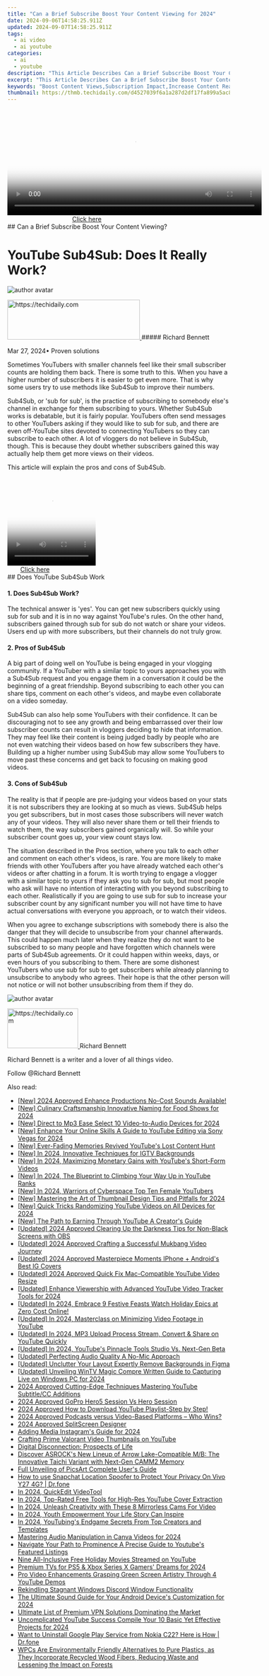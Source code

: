 ```yaml
---
title: "Can a Brief Subscribe Boost Your Content Viewing for 2024"
date: 2024-09-06T14:58:25.911Z
updated: 2024-09-07T14:58:25.911Z
tags:
  - ai video
  - ai youtube
categories:
  - ai
  - youtube
description: "This Article Describes Can a Brief Subscribe Boost Your Content Viewing for 2024"
excerpt: "This Article Describes Can a Brief Subscribe Boost Your Content Viewing for 2024"
keywords: "Boost Content Views,Subscription Impact,Increase Content Reach,Enhance Viewership,Elevate Engagement,Boost Article Traffic,Subscriber Benefits"
thumbnail: https://thmb.techidaily.com/d4527039f6a1a287d2df17fa899a5ac8403841092ccbbf441a17ff63d6863be1.png
---
```


<!-- affiliate ads begin -->
<span id="1983472">
					<video width="576" height="240" style="cursor:pointer"
           poster="//a.impactradius-go.com/display-clicktoplayimage/1983472.png"
           onclick="if(!this.playClicked){this.play();this.setAttribute('controls',true);this.playClicked=true;}">
	   <source src="//a.impactradius-go.com/display-ad/22993-1983472">
	   <img src="//a.impactradius-go.com/display-clicktoplayimage/1983472.png" style="border: none; height: 100%; width: 100%; object-fit: contain">
	</video>
	<div style="width:360px;text-align:center"><a href="javascript:window.open(decodeURIComponent('https%3A%2F%2Fhomestyler.sjv.io%2Fc%2F5597632%2F1983472%2F22993'), '_blank');void(0);">Click here</a></div>
</span>
<img height="0" width="0" src="https://imp.pxf.io/i/5597632/1983472/22993" style="position:absolute;visibility:hidden;" border="0" />
<!-- affiliate ads end -->
## Can a Brief Subscribe Boost Your Content Viewing?

# YouTube Sub4Sub: Does It Really Work?

![author avatar](https://images.wondershare.com/filmora/article-images/richard-bennett.jpg)

<!-- affiliate ads begin -->
<a href="https://wigfever.sjv.io/c/5597632/1995803/22899" target="_top" id="1995803">
  <img src="//a.impactradius-go.com/display-ad/22899-1995803" border="0" alt="https://techidaily.com" width="300" height="90"/>
</a>
<img height="0" width="0" src="https://wigfever.sjv.io/i/5597632/1995803/22899" style="position:absolute;visibility:hidden;" border="0" />
<!-- affiliate ads end -->
##### Richard Bennett

 Mar 27, 2024• Proven solutions

 Sometimes YouTubers with smaller channels feel like their small subscriber counts are holding them back. There is some truth to this. When you have a higher number of subscribers it is easier to get even more. That is why some users try to use methods like Sub4Sub to improve their numbers.

 Sub4Sub, or 'sub for sub', is the practice of subscribing to somebody else's channel in exchange for them subscribing to yours. Whether Sub4Sub works is debatable, but it is fairly popular. YouTubers often send messages to other YouTubers asking if they would like to sub for sub, and there are even off-YouTube sites devoted to connecting YouTubers so they can subscribe to each other. A lot of vloggers do not believe in Sub4Sub, though. This is because they doubt whether subscribers gained this way actually help them get more views on their videos.

 This article will explain the pros and cons of Sub4Sub.

<!-- affiliate ads begin -->
<span id="1374819">
					<video width="200" height="200" style="cursor:pointer"
           poster="//a.impactradius-go.com/display-clicktoplayimage/1374819.png"
           onclick="if(!this.playClicked){this.play();this.setAttribute('controls',true);this.playClicked=true;}">
	   <source src="//a.impactradius-go.com/display-ad/15852-1374819">
	   <img src="//a.impactradius-go.com/display-clicktoplayimage/1374819.png" style="border: none; height: 100%; width: 100%; object-fit: contain">
	</video>
	<div style="width:125px;text-align:center"><a href="javascript:window.open(decodeURIComponent('https%3A%2F%2Fthefitville.pxf.io%2Fc%2F5597632%2F1374819%2F15852'), '_blank');void(0);">Click here</a></div>
</span>
<img height="0" width="0" src="https://imp.pxf.io/i/5597632/1374819/15852" style="position:absolute;visibility:hidden;" border="0" />
<!-- affiliate ads end -->
## Does YouTube Sub4Sub Work

#### 1\. Does Sub4Sub Work?

 The technical answer is 'yes'. You can get new subscribers quickly using sub for sub and it is in no way against YouTube's rules. On the other hand, subscribers gained through sub for sub do not watch or share your videos. Users end up with more subscribers, but their channels do not truly grow.

#### 2\. Pros of Sub4Sub

 A big part of doing well on YouTube is being engaged in your vlogging community. If a YouTuber with a similar topic to yours approaches you with a Sub4Sub request and you engage them in a conversation it could be the beginning of a great friendship. Beyond subscribing to each other you can share tips, comment on each other's videos, and maybe even collaborate on a video someday.

 Sub4Sub can also help some YouTubers with their confidence. It can be discouraging not to see any growth and being embarrassed over their low subscriber counts can result in vloggers deciding to hide that information. They may feel like their content is being judged badly by people who are not even watching their videos based on how few subscribers they have. Building up a higher number using Sub4Sub may allow some YouTubers to move past these concerns and get back to focusing on making good videos.

#### 3\. Cons of Sub4Sub

 The reality is that if people are pre-judging your videos based on your stats it is not subscribers they are looking at so much as views. Sub4Sub helps you get subscribers, but in most cases those subscribers will never watch any of your videos. They will also never share them or tell their friends to watch them, the way subscribers gained organically will. So while your subscriber count goes up, your view count stays low.

 The situation described in the Pros section, where you talk to each other and comment on each other's videos, is rare. You are more likely to make friends with other YouTubers after you have already watched each other's videos or after chatting in a forum. It is worth trying to engage a vlogger with a similar topic to yours if they ask you to sub for sub, but most people who ask will have no intention of interacting with you beyond subscribing to each other. Realistically if you are going to use sub for sub to increase your subscriber count by any significant number you will not have time to have actual conversations with everyone you approach, or to watch their videos.

 When you agree to exchange subscriptions with somebody there is also the danger that they will decide to unsubscribe from your channel afterwards. This could happen much later when they realize they do not want to be subscribed to so many people and have forgotten which channels were parts of Sub4Sub agreements. Or it could happen within weeks, days, or even hours of you subscribing to them. There are some dishonest YouTubers who use sub for sub to get subscribers while already planning to unsubscribe to anybody who agrees. Their hope is that the other person will not notice or will not bother unsubscribing from them if they do.

![author avatar](https://images.wondershare.com/filmora/article-images/richard-bennett.jpg)

<!-- affiliate ads begin -->
<a href="https://aligracehair.sjv.io/c/5597632/2115942/19272" target="_top" id="2115942">
  <img src="//a.impactradius-go.com/display-ad/19272-2115942" border="0" alt="https://techidaily.com" width="160" height="90"/>
</a>
<img height="0" width="0" src="https://aligracehair.sjv.io/i/5597632/2115942/19272" style="position:absolute;visibility:hidden;" border="0" />
<!-- affiliate ads end -->
Richard Bennett

Richard Bennett is a writer and a lover of all things video.

Follow @Richard Bennett


<ins class="adsbygoogle"
     style="display:block"
     data-ad-format="autorelaxed"
     data-ad-client="ca-pub-7571918770474297"
     data-ad-slot="1223367746"></ins>



<ins class="adsbygoogle"
     style="display:block"
     data-ad-client="ca-pub-7571918770474297"
     data-ad-slot="8358498916"
     data-ad-format="auto"
     data-full-width-responsive="true"></ins>





<span class="atpl-alsoreadstyle">Also read:</span>
<div><ul>
<li><a href="https://youtube-webster.techidaily.com/024-approved-enhance-productions-no-cost-sounds-available/"><u>[New] 2024 Approved Enhance Productions No-Cost Sounds Available!</u></a></li>
<li><a href="https://youtube-data.techidaily.com/ulinary-craftsmanship-innovative-naming-for-food-shows-for-2024/"><u>[New] Culinary Craftsmanship Innovative Naming for Food Shows for 2024</u></a></li>
<li><a href="https://youtube-data.techidaily.com/irect-to-mp3-ease-select-10-video-to-audio-devices-for-2024/"><u>[New] Direct to Mp3 Ease Select 10 Video-to-Audio Devices for 2024</u></a></li>
<li><a href="https://youtube-data.techidaily.com/nhance-your-online-skills-a-guide-to-youtube-editing-via-sony-vegas-for-2024/"><u>[New] Enhance Your Online Skills A Guide to YouTube Editing via Sony Vegas for 2024</u></a></li>
<li><a href="https://youtube-data.techidaily.com/ver-fading-memories-revived-youtubes-lost-content-hunt/"><u>[New] Ever-Fading Memories Revived YouTube's Lost Content Hunt</u></a></li>
<li><a href="https://instagram-video-files.techidaily.com/new-in-2024-innovative-techniques-for-igtv-backgrounds/"><u>[New] In 2024, Innovative Techniques for IGTV Backgrounds</u></a></li>
<li><a href="https://youtube-data.techidaily.com/n-2024-maximizing-monetary-gains-with-youtubes-short-form-videos/"><u>[New] In 2024, Maximizing Monetary Gains with YouTube's Short-Form Videos</u></a></li>
<li><a href="https://youtube-data.techidaily.com/n-2024-the-blueprint-to-climbing-your-way-up-in-youtube-ranks/"><u>[New] In 2024, The Blueprint to Climbing Your Way Up in YouTube Ranks</u></a></li>
<li><a href="https://youtube-data.techidaily.com/n-2024-warriors-of-cyberspace-top-ten-female-youtubers/"><u>[New] In 2024, Warriors of Cyberspace Top Ten Female YouTubers</u></a></li>
<li><a href="https://youtube-data.techidaily.com/astering-the-art-of-thumbnail-design-tips-and-pitfalls-for-2024/"><u>[New] Mastering the Art of Thumbnail Design Tips and Pitfalls for 2024</u></a></li>
<li><a href="https://youtube-data.techidaily.com/uick-tricks-randomizing-youtube-videos-on-all-devices-for-2024/"><u>[New] Quick Tricks Randomizing YouTube Videos on All Devices for 2024</u></a></li>
<li><a href="https://youtube-data.techidaily.com/he-path-to-earning-through-youtube-a-creators-guide/"><u>[New] The Path to Earning Through YouTube A Creator's Guide</u></a></li>
<li><a href="https://screen-mirroring-recording.techidaily.com/updated-2024-approved-clearing-up-the-darkness-tips-for-non-black-screens-with-obs/"><u>[Updated] 2024 Approved Clearing Up the Darkness Tips for Non-Black Screens with OBS</u></a></li>
<li><a href="https://youtube-data.techidaily.com/ed-2024-approved-crafting-a-successful-mukbang-video-journey/"><u>[Updated] 2024 Approved Crafting a Successful Mukbang Video Journey</u></a></li>
<li><a href="https://instagram-video-files.techidaily.com/updated-2024-approved-masterpiece-moments-iphone-plus-androids-best-ig-covers/"><u>[Updated] 2024 Approved Masterpiece Moments IPhone + Android's Best IG Covers</u></a></li>
<li><a href="https://youtube-data.techidaily.com/ed-2024-approved-quick-fix-mac-compatible-youtube-video-resize/"><u>[Updated] 2024 Approved Quick Fix Mac-Compatible YouTube Video Resize</u></a></li>
<li><a href="https://youtube-data.techidaily.com/ed-enhance-viewership-with-advanced-youtube-video-tracker-tools-for-2024/"><u>[Updated] Enhance Viewership with Advanced YouTube Video Tracker Tools for 2024</u></a></li>
<li><a href="https://youtube-data.techidaily.com/ed-in-2024-embrace-9-festive-feasts-watch-holiday-epics-at-zero-cost-online/"><u>[Updated] In 2024, Embrace 9 Festive Feasts Watch Holiday Epics at Zero Cost Online!</u></a></li>
<li><a href="https://youtube-data.techidaily.com/ed-in-2024-masterclass-on-minimizing-video-footage-in-youtube/"><u>[Updated] In 2024, Masterclass on Minimizing Video Footage in YouTube</u></a></li>
<li><a href="https://youtube-data.techidaily.com/ed-in-2024-mp3-upload-process-stream-convert-and-share-on-youtube-quickly/"><u>[Updated] In 2024, MP3 Upload Process Stream, Convert & Share on YouTube Quickly</u></a></li>
<li><a href="https://youtube-data.techidaily.com/ed-in-2024-youtubes-pinnacle-tools-studio-vs-next-gen-beta/"><u>[Updated] In 2024, YouTube's Pinnacle Tools Studio Vs. Next-Gen Beta</u></a></li>
<li><a href="https://youtube-data.techidaily.com/ed-perfecting-audio-quality-a-no-mic-approach/"><u>[Updated] Perfecting Audio Quality A No-Mic Approach</u></a></li>
<li><a href="https://some-skills.techidaily.com/updated-unclutter-your-layout-expertly-remove-backgrounds-in-figma/"><u>[Updated] Unclutter Your Layout Expertly Remove Backgrounds in Figma</u></a></li>
<li><a href="https://digital-screen-recording.techidaily.com/updated-unveiling-wintv-magic-compre-written-guide-to-capturing-live-on-windows-pc-for-2024/"><u>[Updated] Unveiling WinTV Magic Compre Written Guide to Capturing Live on Windows PC for 2024</u></a></li>
<li><a href="https://youtube-video-recordings.techidaily.com/2024-approved-cutting-edge-techniques-mastering-youtube-subtitlecc-additions/"><u>2024 Approved Cutting-Edge Techniques Mastering YouTube Subtitle/CC Additions</u></a></li>
<li><a href="https://article-knowledge.techidaily.com/2024-approved-gopro-hero5-session-vs-hero-session/"><u>2024 Approved GoPro Hero5 Session Vs Hero Session</u></a></li>
<li><a href="https://youtube-data.techidaily.com/approved-how-to-download-youtube-playlist-step-by-step/"><u>2024 Approved How to Download YouTube Playlist-Step by Step!</u></a></li>
<li><a href="https://article-tips.techidaily.com/2024-approved-podcasts-versus-video-based-platforms-who-wins/"><u>2024 Approved Podcasts versus Video-Based Platforms – Who Wins?</u></a></li>
<li><a href="https://youtube-data.techidaily.com/approved-splitscreen-designer/"><u>2024 Approved SplitScreen Designer</u></a></li>
<li><a href="https://facebook-video-content.techidaily.com/adding-media-instagrams-guide-for-2024/"><u>Adding Media Instagram's Guide for 2024</u></a></li>
<li><a href="https://youtube-data.techidaily.com/ing-prime-valorant-video-thumbnails-on-youtube/"><u>Crafting Prime Valorant Video Thumbnails on YouTube</u></a></li>
<li><a href="https://facebook.techidaily.com/digital-disconnection-prospects-of-life/"><u>Digital Disconnection: Prospects of Life</u></a></li>
<li><a href="https://hardware-help.techidaily.com/discover-asrocks-new-lineup-of-arrow-lake-compatible-mb-the-innovative-taichi-variant-with-next-gen-camm2-memory/"><u>Discover ASROCK's New Lineup of Arrow Lake-Compatible M/B: The Innovative Taichi Variant with Next-Gen CAMM2 Memory</u></a></li>
<li><a href="https://extra-information.techidaily.com/full-unveiling-of-picsart-complete-users-guide/"><u>Full Unveiling of PicsArt Complete User's Guide</u></a></li>
<li><a href="https://fix-guide.techidaily.com/how-to-use-snapchat-location-spoofer-to-protect-your-privacy-on-vivo-y27-4g-drfone-by-drfone-virtual-android/"><u>How to use Snapchat Location Spoofer to Protect Your Privacy On Vivo Y27 4G? | Dr.fone</u></a></li>
<li><a href="https://youtube-data.techidaily.com/24-quickedit-videotool/"><u>In 2024, QuickEdit VideoTool</u></a></li>
<li><a href="https://youtube-data.techidaily.com/24-top-rated-free-tools-for-high-res-youtube-cover-extraction/"><u>In 2024, Top-Rated Free Tools for High-Res YouTube Cover Extraction</u></a></li>
<li><a href="https://youtube-data.techidaily.com/24-unleash-creativity-with-these-8-mirrorless-cams-for-video/"><u>In 2024, Unleash Creativity with These 8 Mirrorless Cams For Video</u></a></li>
<li><a href="https://youtube-zero.techidaily.com/24-youth-empowerment-your-life-story-can-inspire/"><u>In 2024, Youth Empowerment Your Life Story Can Inspire</u></a></li>
<li><a href="https://youtube-data.techidaily.com/24-youtubings-endgame-secrets-from-top-creators-and-templates/"><u>In 2024, YouTubing's Endgame Secrets From Top Creators and Templates</u></a></li>
<li><a href="https://extra-skills.techidaily.com/mastering-audio-manipulation-in-canva-videos-for-2024/"><u>Mastering Audio Manipulation in Canva Videos for 2024</u></a></li>
<li><a href="https://youtube-data.techidaily.com/ate-your-path-to-prominence-a-precise-guide-to-youtubes-featured-listings/"><u>Navigate Your Path to Prominence A Precise Guide to Youtube's Featured Listings</u></a></li>
<li><a href="https://youtube-data.techidaily.com/all-inclusive-free-holiday-movies-streamed-on-youtube/"><u>Nine All-Inclusive Free Holiday Movies Streamed on YouTube</u></a></li>
<li><a href="https://extra-skills.techidaily.com/premium-tvs-for-ps5-and-xbox-series-x-gamers-dreams-for-2024/"><u>Premium TVs for PS5 & Xbox Series X Gamers' Dreams for 2024</u></a></li>
<li><a href="https://youtube-data.techidaily.com/ideo-enhancements-grasping-green-screen-artistry-through-4-youtube-demos/"><u>Pro Video Enhancements Grasping Green Screen Artistry Through 4 YouTube Demos</u></a></li>
<li><a href="https://win11-tips.techidaily.com/rekindling-stagnant-windows-discord-window-functionality/"><u>Rekindling Stagnant Windows Discord Window Functionality</u></a></li>
<li><a href="https://fox-blue.techidaily.com/the-ultimate-sound-guide-for-your-android-devices-customization-for-2024/"><u>The Ultimate Sound Guide for Your Android Device's Customization for 2024</u></a></li>
<li><a href="https://buynow-tips.techidaily.com/ultimate-list-of-premium-vpn-solutions-dominating-the-market/"><u>Ultimate List of Premium VPN Solutions Dominating the Market</u></a></li>
<li><a href="https://youtube-data.techidaily.com/plicated-youtube-success-compile-your-10-basic-yet-effective-projects-for-2024/"><u>Uncomplicated YouTube Success Compile Your 10 Basic Yet Effective Projects for 2024</u></a></li>
<li><a href="https://howto.techidaily.com/want-to-uninstall-google-play-service-from-nokia-c22-here-is-how-drfone-by-drfone-fix-android-problems-fix-android-problems/"><u>Want to Uninstall Google Play Service from Nokia C22? Here is How | Dr.fone</u></a></li>
<li><a href="https://hardware-help.techidaily.com/wpcs-are-environmentally-friendly-alternatives-to-pure-plastics-as-they-incorporate-recycled-wood-fibers-reducing-waste-and-lessening-the-impact-on-forests.340/"><u>WPCs Are Environmentally Friendly Alternatives to Pure Plastics, as They Incorporate Recycled Wood Fibers, Reducing Waste and Lessening the Impact on Forests</u></a></li>
</ul></div>
